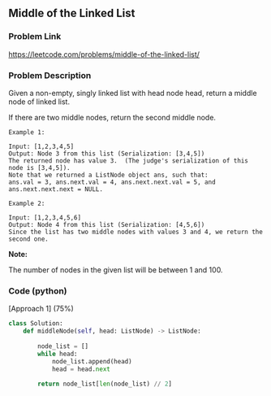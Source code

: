## Middle of the Linked List

### Problem Link

https://leetcode.com/problems/middle-of-the-linked-list/

### Problem Description 

Given a non-empty, singly linked list with head node head, return a middle node of linked list.

If there are two middle nodes, return the second middle node.

```
Example 1:

Input: [1,2,3,4,5]
Output: Node 3 from this list (Serialization: [3,4,5])
The returned node has value 3.  (The judge's serialization of this node is [3,4,5]).
Note that we returned a ListNode object ans, such that:
ans.val = 3, ans.next.val = 4, ans.next.next.val = 5, and ans.next.next.next = NULL.

```

```
Example 2:

Input: [1,2,3,4,5,6]
Output: Node 4 from this list (Serialization: [4,5,6])
Since the list has two middle nodes with values 3 and 4, we return the second one.

```

**Note:**

The number of nodes in the given list will be between 1 and 100.

### Code (python)

[Approach 1] (75%)

```python
class Solution:
    def middleNode(self, head: ListNode) -> ListNode:
        
        node_list = []
        while head:
            node_list.append(head)
            head = head.next
            
        return node_list[len(node_list) // 2]
```